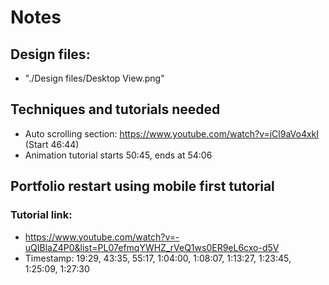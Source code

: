 # Notes

## Design files:
* "./Design files/Desktop View.png"

## Techniques and tutorials needed
* Auto scrolling section: https://www.youtube.com/watch?v=iCl9aVo4xkI (Start 46:44)
* Animation tutorial starts 50:45, ends at 54:06

## Portfolio restart using mobile first tutorial
### Tutorial link:
* https://www.youtube.com/watch?v=-uQIBlaZ4P0&list=PL07efmqYWHZ_rVeQ1ws0ER9eL6cxo-d5V 
* Timestamp: 19:29, 43:35, 55:17, 1:04:00, 1:08:07, 1:13:27, 1:23:45, 1:25:09, 1:27:30